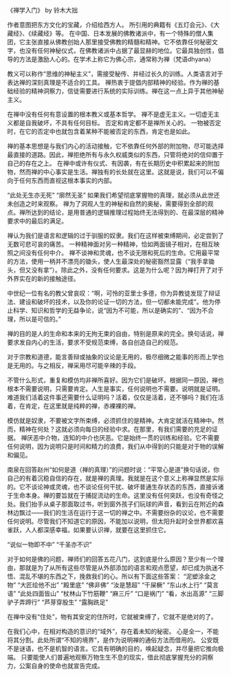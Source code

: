 《禅学入门》 by 铃木大拙

作者意图把东方文化的宝藏，介绍给西方人。
所引用的典籍有《五灯会元》、《大藏经》、《续藏经》等。
在中国、日本发展的佛教诸派中，有一个特殊的僧人集团，它主张直接从佛教创始人那里接受佛教的精髓和精神。它不依靠任何秘密文字，也没有任何神秘仪式，在佛教诸派中占据了最显赫的地位。它最具独创性，倡导的方法是激励人心的。在学术上称它为佛心宗，通常称为禅（梵语dhyana）

教义可以称作“思维的神秘主义”，需接受秘传、并经过长久的训练。人类语言对于表达禅的深刻真理是不适合的工具。
禅热衷于提倡内部精神的经验。作为禅的基础经验的精神洞察力，信徒需要进行系统的实际训练。禅在这一点上异于其他神秘主义。

在禅中没有任何有意设置的根本教义或基本哲学。
禅不是虚无主义。一切虚无主义都是自我破坏，不具有任何目标。
否定和肯定都不是禅所关心的。
一物被否定时，在它的否定中也就包含着某种不能被否定的东西，肯定也是如此。

禅的基本思想是与我们内心的活动接触，它不依靠任何外部的附加物，尽可能选择最直接的道路。因此，禅拒绝所有与永久权威类似的东西，只管将绝对的信仰置于自己的存在之上。
在禅中或许有仪式、有因袭，有在长期历史中积累起来的附加物，然而禅的中心事实是生活。禅独有的长处就在这里。这就是说，我们可以不偏向于任何东西而直视这根本事实的内部。

“此处无生亦无死”
“廓然无圣”
如果我们希望彻底掌握物的真理，就必须从此世还未创造之时来观察。
禅为了洞观人生的神秘和自然的奥秘，需要得到全部的观点。禅所达到的结论，是用普通的逻辑推理过程始终无法得到的、在最深层的精神要求中的最后的满足。

禅认为我们是语言和逻辑的过于驯服的奴隶。我们在这样被束缚期间，必定尝到了无数可悲可哀的痛苦。
一种精神面对另一种精神，恰如两面镜子相对，在相互映照之间没有任何中介。
禅不谈神和灵魂，也不谈无限和死后的生命。它用最平常的方法，使用一柄并不漂亮的锄头，使人生最深处的秘密豁然显露（“我手拿锄头，但又没有拿”）。除此之外，没有任何要求。这是为什么呢？因为禅打开了对于外界实在的新的接触途径。

中世纪一位有名的教父曾哀叹：“啊，可怜的亚里士多德，你为异教徒发现了辩证法、建设和破坏的技术，以及你的论证一切的方法，但一切都未能完成”。他为停止科学、知识和哲学的无益争论，说“因为不可能，所以是确实的”、“因为不合理，所以是可信的。”

禅的目的是人的生命和本来的无拘无束的自由，特别是原来的完全。换句话说，禅要求发自内心的生活，要求不受规范束缚，各自创造自己的规范。

对于宗教和道德，能言善辩或抽象的议论是无用的，极尽细微之能事的形而上学也是无用的。与之相反，禅采用尽可能辛辣的手段。

不管什么形式，重复和模仿均非禅所喜好。因为它们是破坏。根据同一原因，禅也根本不需要说明，只需要肯定。人生是事实，任何说明也不需要。说明就是证明。难道我们活着这件事还需要什么证明吗？活着，仅仅是活着，还不够吗？我们在活着，在肯定，在这里就是纯粹的禅，赤裸裸的禅。

模仿就是奴隶，不要被文字所束缚，必须抓住的是精神。大肯定就活在精神中。然而，精神在何处？这就必须向每日的经验中求。在那里，有我们需要的充足的证据。
禅厌恶中介物，连知的中介也厌恶。它是始终一贯的训练和经验。它不需要任何说明，因为说明只是时间和精力的浪费，我们从中得到的只能是对于物的误解和偏见。

南泉在回答赵州“如何是道（禅的真理）”的问题时说：“平常心是道”换句话说，你自己的有着沉稳自信的存在，就是禅的真理。我就是在这个意义上称禅显然是实际的。它不谈论神或灵魂，也不谈论任何干扰、破坏普通生存状态的东西，直接诉诸于生命本身。禅的要旨就在于捕捉流动的生命。这里没有任何突跃，也没有奇怪之处。我们抬手从桌子那面取过书，听到窗外孩子们玩球的声音，看到云在附近的森林边飘过——我们的生活在运行于这一切的禅之中。不需要纷杂的议论，也不需要任何说明。尽管我们不知道它的原因，不能加以说明，但太阳升起时全世界都欢喜雀跃，人人都深感幸福，如果要认识禅，就要在这里抓住它。

“说似一物即不中”
“千圣亦不识”

对于如何是佛的问题，禅师们的回答五花八门，这到底是什么原因？至少有一个理由，那就是为了从所有这些尽管是从外部添加的语言和观点愿望，却已成为执迷不悟、混乱不堪的东西之下，挽救我们的心。所以有下面这些答案：
“泥塑涂金之物”
“大匠绘他不出”
“殿里底”
“佛非佛”
“汝是慧超”
“干屎橛”
“东山水上行”
“莫言语”
“此处四面皆山”
“杖林山下竹筋鞭”
“麻三斤”
“口是祸门”
“看，水出高源”
“三脚驴子弄蹄行”
“芦芽穿股生”
“露胸跣足”

在禅中没有“住处”，物有其安定的住所时，它就被束缚了，它就不是绝对的了。

在我们心中，在相对构造的意识的“域外”，存在着未知的秘密。
心是全一，不能将其分割。此处所谓“不知的境界”，是作为说明禅的通俗方法而借用的。
公安既不是谜语，也不是机智的语言。它具有明确的目的，唤起疑念，并尽量把它推向极端。
只要能使人们普遍地观察万物生生不息的现实，借此彻底掌握充分的洞察力，公案自身的使命也就宣告完成。
